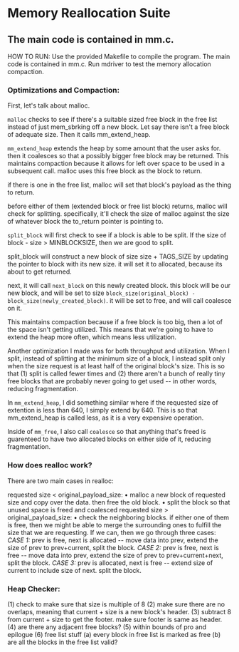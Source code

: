 
# Memory Reallocation Suite
## The main code is contained in mm.c.


HOW TO RUN:
Use the provided Makefile to compile the program. The main code is contained in mm.c. Run mdriver to test the memory allocation compaction.


### Optimizations and Compaction:

First, let's talk about malloc. 

`malloc` checks to see if there's a suitable sized free block in the free list instead of just mem_sbrking off a new block. Let say there isn't a free block of adequate size. Then it calls mm_extend_heap.

`mm_extend_heap` extends the heap by some amount that the user asks for. then it coalesces so that a possibly
bigger free block may be returned. This maintains compaction because it allows for left over space to be used in a subsequent call. malloc uses this free block as the block to return.

if there is one in the free list, malloc will set that block's payload as the thing to return.

before either of them (extended block or free list block) returns, malloc will check for splitting. specifically, it'll check the
size of malloc against the size of whatever block the to_return pointer is pointing to.

`split_block` will first check to see if a block is able to be split. If the size of block - size > MINBLOCKSIZE,
then we are good to split.

split_block will construct a new block of size size + TAGS_SIZE by updating the pointer to block with its new size. it will set it to allocated, because its about to get returned.

next, it will call `next_block` on this newly created block. this block will be our new block, and will be set to size `block_size(original_block) - block_size(newly_created_block)`. it will be set to free, and will call coalesce on it.

This maintains compaction because if a free block is too big, then a lot of the space isn't getting utilized. This means that we're going to have to extend the heap more often, which means less utilization. 

Another optimization I made was for both throughput and utilization. When I split, instead of splitting at the minimum size of a block, I instead split only when the size request is at least half of the original block's size. This is so that (1) split is called fewer times and (2) there aren't a bunch of really tiny free blocks that are probably never going to get used -- in other words, reducing fragmentation. 

In `mm_extend_heap`, I did something similar where if the requested size of extention is less than 640, I simply extend by 640. This is so that mm_extend_heap is called less, as it is a very expensive operation. 

Inside of `mm_free`, I also call `coalesce` so that anything that's freed is guarenteed to have two allocated blocks on either side of it, reducing fragmentation. 


### How does realloc work?

There are two main cases in realloc: 

  requested size < original_payload_size:
    • malloc a new block of requested size and copy over the data. then free the old block.
    • split the block so that unused space is freed and coalesced 
  requested size > original_payload_size:
    • check the neighboring blocks. if either one of them is free, then we might be able to merge the surrounding ones to fulfill the size that we are requesting. If we can, then we go through three cases:
    	*CASE 1:* prev is free, next is allocated -- move data into prev, extend the size of prev to prev+current, split the block.
    	*CASE 2:* prev is free, next is free -- move data into prev, extend the size of prev to prev+current+next, split the block.
    	*CASE 3:* prev is allocated, next is free -- extend size of current to include size of next. split the block.


### Heap Checker:

  (1) check to make sure that size is multiple of 8
  (2) make sure there are no overlaps, meaning that current + size is a new block's header.
  (3) subtract 8 from current + size to get the footer. make sure footer is same as header.
  (4) are there any adjacent free blocks?
  (5) within bounds of pro and epilogue
  (6) free list stuff
	  (a) every block in free list is marked as free
	  (b) are all the blocks in the free list valid?
